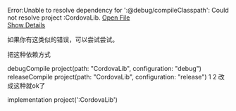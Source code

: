 Error:Unable to resolve dependency for ':@debug/compileClasspath': Could not resolve project :CordovaLib.
<a href="openFile:D:/ionic/ionicdemo/platforms/android/build.gradle">Open File</a><br><a href="Unable to resolve dependency for &#39;:@debug/compileClasspath&#39;: Could not resolve project :CordovaLib.">Show Details</a>




如果你有这类似的错误，可以尝试尝试。

把这种依赖方式

debugCompile project(path: "CordovaLib", configuration: "debug")
releaseCompile project(path: "CordovaLib", configuration: "release")
1
2
改成这种就ok了

implementation project(':CordovaLib')